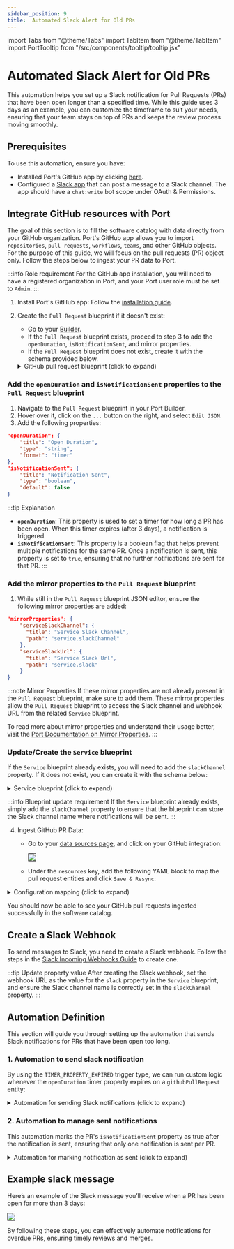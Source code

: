 ```yaml
---
sidebar_position: 9
title:  Automated Slack Alert for Old PRs
---
```


import Tabs from "@theme/Tabs"
import TabItem from "@theme/TabItem"
import PortTooltip from "/src/components/tooltip/tooltip.jsx" 


#  Automated Slack Alert for Old PRs

This automation helps you set up a Slack notification for Pull Requests
(PRs) that have been open longer than a specified time.
While this guide uses 3 days as an example, you can customize the timeframe to suit your needs,
ensuring that your team stays on top of PRs and keeps the review process moving smoothly.

## Prerequisites

To use this automation, ensure you have:
- Installed Port's GitHub app by clicking [here](https://github.com/apps/getport-io/installations/new).
- Configured a [Slack app](https://api.slack.com/apps) that can post a message to a Slack channel. The app should have a `chat:write` bot scope under OAuth & Permissions.

## Integrate GitHub resources with Port

The goal of this section is to fill the software catalog with data directly from your GitHub organization. Port's GitHub app allows you to import `repositories`, `pull requests`, `workflows`, `teams`, and other GitHub objects. For the purpose of this guide, we will focus on the pull requests (PR) object only. Follow the steps below to ingest your PR data to Port.

:::info Role requirement
For the GitHub app installation, you will need to have a registered organization in Port, and your Port user role must be set to `Admin`.
:::

1. Install Port's GitHub app:
   Follow the [installation guide](https://docs.getport.io/build-your-software-catalog/sync-data-to-catalog/git/github/installation).

2. Create the `Pull Request` blueprint if it doesn't exist:
    - Go to your [Builder](https://app.getport.io/settings/data-model).
    - If the `Pull Request` blueprint exists, proceed to step 3 to add the `openDuration`, `isNotificationSent`, and mirror properties.
    - If the `Pull Request` blueprint does not exist, create it with the schema provided below.

    <details>
    <summary>GitHub pull request blueprint (click to expand)</summary>

    ```json showLineNumbers
    {
      "identifier": "githubPullRequest",
      "title": "Pull Request",
      "icon": "Github",
      "schema": {
        "properties": {
          "creator": {
            "title": "Creator",
            "type": "string"
          },
          "assignees": {
            "title": "Assignees",
            "type": "array"
          },
          "reviewers": {
            "title": "Reviewers",
            "type": "array"
          },
          "status": {
            "title": "Status",
            "type": "string",
            "enum": [
              "merged",
              "open",
              "closed"
            ],
            "enumColors": {
              "merged": "purple",
              "open": "green",
              "closed": "red"
            }
          },
          "closedAt": {
            "title": "Closed At",
            "type": "string",
            "format": "date-time"
          },
          "updatedAt": {
            "title": "Updated At",
            "type": "string",
            "format": "date-time"
          },
          "mergedAt": {
            "title": "Merged At",
            "type": "string",
            "format": "date-time"
          },
          "link": {
            "type": "string",
            "format": "url"
          },
          "isNotificationSent": {
            "title": "Notification Sent",
            "type": "boolean",
            "default": false
          },
          "openDuration": {
            "title": "Open Duration",
            "type": "string",
            "format": "timer"
          }
        },
        "required": []
      },
      "mirrorProperties": {
        "serviceSlackChannel": {
          "title": "Service Slack Channel",
          "path": "service.slackChannel"
        },
        "serviceSlackUrl": {
          "title": "Service Slack Url",
          "path": "service.slack"
        }
      },
      "calculationProperties": {},
      "aggregationProperties": {},
      "relations": {
        "service": {
          "title": "Service",
          "target": "service",
          "required": false,
          "many": false
        }
      }
    }
    ```

    </details>

### Add the `openDuration` and `isNotificationSent` properties to the `Pull Request` blueprint

1. Navigate to the `Pull Request` blueprint in your Port Builder.
2. Hover over it, click on the `...` button on the right, and select `Edit JSON`.
3. Add the following properties:

```json showLineNumbers
"openDuration": {
    "title": "Open Duration",
    "type": "string",
    "format": "timer"
},
"isNotificationSent": {
    "title": "Notification Sent",
    "type": "boolean",
    "default": false
}
```

:::tip Explanation
- **`openDuration`**: This property is used to set a timer for how long a PR has been open. When this timer expires (after 3 days), a notification is triggered.
- **`isNotificationSent`**: This property is a boolean flag that helps prevent multiple notifications for the same PR. Once a notification is sent, this property is set to `true`, ensuring that no further notifications are sent for that PR.
  :::

### Add the mirror properties to the `Pull Request` blueprint


1. While still in the `Pull Request` blueprint JSON editor, ensure the following mirror properties are added:

```json showLineNumbers
"mirrorProperties": {
    "serviceSlackChannel": {
      "title": "Service Slack Channel",
      "path": "service.slackChannel"
    },
    "serviceSlackUrl": {
      "title": "Service Slack Url",
      "path": "service.slack"
    }
}
```

:::note Mirror Properties
If these mirror properties are not already present in the `Pull Request` blueprint, make sure to add them. These mirror properties allow the `Pull Request` blueprint to access the Slack channel and webhook URL from the related `Service` blueprint.

To read more about mirror properties and understand their usage better, visit the [Port Documentation on Mirror Properties](https://docs.getport.io/build-your-software-catalog/customize-integrations/configure-data-model/setup-blueprint/properties/mirror-property).
:::

### Update/Create the `Service` blueprint

If the `Service` blueprint already exists, you will need to add the `slackChannel` property. If it does not exist, you can create it with the schema below:

<details>
<summary>Service blueprint (click to expand)</summary>

```json showLineNumbers
{
  "identifier": "service",
  "title": "Service",
  "icon": "Github",
  "schema": {
    "properties": {
      "readme": {
        "title": "README",
        "type": "string",
        "format": "markdown",
        "icon": "Book"
      },
      "url": {
        "title": "URL",
        "format": "url",
        "type": "string",
        "icon": "Link"
      },
      "language": {
        "icon": "Git",
        "type": "string",
        "title": "Language",
        "enum": [
          "GO",
          "Python",
          "Node",
          "React"
        ],
        "enumColors": {
          "GO": "red",
          "Python": "green",
          "Node": "blue",
          "React": "yellow"
        }
      },
      "slack": {
        "icon": "Slack",
        "type": "string",
        "title": "Slack",
        "format": "url"
      },
      "slackChannel": {
        "icon": "Slack",
        "type": "string",
        "title": "Slack Channel",
        "description": "The Slack channel name where notifications will be sent."
      },
      "code_owners": {
        "title": "Code owners",
        "description": "This service's code owners",
        "type": "string",
        "icon": "TwoUsers"
      },
      "type": {
        "title": "Type",
        "description": "This service's type",
        "type": "string",
        "enum": [
          "Backend",
          "Frontend",
          "Library"
        ],
        "enumColors": {
          "Backend": "purple",
          "Frontend": "pink",
          "Library": "green"
        },
        "icon": "DefaultProperty"
      },
      "lifecycle": {
        "title": "Lifecycle",
        "type": "string",
        "enum": [
          "Production",
          "Staging",
          "Development"
        ],
        "enumColors": {
          "Production": "green",
          "Staging": "yellow",
          "Development": "blue"
        },
        "icon": "DefaultProperty"
      },
      "locked_in_prod": {
        "icon": "DefaultProperty",
        "title": "Locked in Prod",
        "type": "boolean",
        "default": false
      },
      "locked_reason_prod": {
        "icon": "DefaultProperty",
        "title": "Locked Reason Prod",
        "type": "string"
      },
      "locked_in_test": {
        "icon": "DefaultProperty",
        "title": "Locked in Test",
        "type": "boolean",
        "default": false
      },
      "locked_reason_test": {
        "icon": "DefaultProperty",
        "title": "Locked Reason Test",
        "type": "string"
      },
      "trigger_type": {
        "icon": "DefaultProperty",
        "title": "Lock or Unlock",
        "type": "string"
      },
      "triggered_environment": {
        "icon": "DefaultProperty",
        "title": "Triggered Environment",
        "type": "string"
      }
    },
    "required": []
  },
  "mirrorProperties": {},
  "calculationProperties": {},
  "aggregationProperties": {},
  "relations": {}
}
```

</details>

:::info Blueprint update requirement
If the `Service` blueprint already exists, simply add the `slackChannel` property to ensure that the blueprint can store the Slack channel name where notifications will be sent.
:::

4. Ingest GitHub PR Data:
    - Go to your [data sources page](https://app.getport.io/settings/data-sources), and click on your GitHub integration:

      <img src='/img/guides/githubAppIntegration.png' border='1px' />

    - Under the `resources` key, add the following YAML block to map the pull request entities and click `Save & Resync`:

<details>
  <summary>Configuration mapping (click to expand)</summary>

```yaml showLineNumbers
resources:
  - kind: pull-request
    selector:
        query: "true"
    port:
        entity:
        mappings:
            identifier: ".head.repo.name + '-' + (.number|tostring)" # The Entity identifier will be the repository name + the pull request number
            title: ".title"
            blueprint: '"githubPullRequest"'
            properties:
                creator: ".user.login"
                assignees: "[.assignees[].login]"
                reviewers: "[.requested_reviewers[].login]"
                status: ".state"
                closedAt: ".closed_at"
                updatedAt: ".updated_at"
                mergedAt: ".merged_at"
                prNumber: ".id"
                link: ".html_url"
                openDuration: "((now | tonumber) + (3 * 24 * 60 * 60) | todateiso8601)" # For 1-minute timer, use ((now | tonumber) + 60 | todateiso8601)
```

</details>

   You should now be able to see your GitHub pull requests ingested successfully in the software catalog.

## Create a Slack Webhook

To send messages to Slack, you need to create a Slack webhook. Follow the steps in the [Slack Incoming Webhooks Guide](https://api.slack.com/messaging/webhooks) to create one.

:::tip Update property value
After creating the Slack webhook, set the webhook URL as the value for the `slack` property in the `Service` blueprint, and ensure the Slack channel name is correctly set in the `slackChannel` property.
:::

## Automation Definition
This section will guide you
through setting up the automation that sends Slack notifications for PRs that have been open too long.

### 1. Automation to send slack notification
By using the `TIMER_PROPERTY_EXPIRED` trigger type, we can run custom logic whenever the `openDuration` timer property expires on a `githubPullRequest` entity:

<details>
<summary>Automation for sending Slack notifications (click to expand)</summary>

```json showLineNumbers
{
   "identifier": "prOpenForMoreThan3Days",
   "title": "Notify Slack on PR Open for More Than 3 Days",
   "icon": "Slack",
   "description": "Sends a Slack message when a PR has been open for more than 3 Days.",
   "trigger": {
      "type": "automation",
      "event": {
         "type": "TIMER_PROPERTY_EXPIRED",
         "blueprintIdentifier": "githubPullRequest",
         "propertyIdentifier": "openDuration"
      },
      "condition": {
         "type": "JQ",
         "expressions": [
            ".diff.after.properties.status == \"open\"",
            ".diff.after.properties.isNotificationSent == false"
         ],
         "combinator": "and"
      }
   },
   "invocationMethod": {
      "type": "WEBHOOK",
      "url": "{{ .event.diff.after.properties.serviceSlackUrl }}",
      "agent": false,
      "synchronized": true,
      "body": {
         "channel": "{{ .event.diff.after.properties.serviceSlackChannel }}",
         "text": "*PR Overdue Notification*\n\n *Title:* {{ .event.diff.after.title }}\n\n *Link:* <{{ .event.diff.after.properties.link }}|View PR>\n\n *Creator:* {{ .event.diff.after.properties.creator }}\n\n *Assignees:* {{ .event.diff.after.properties.assignees }}\n\n *Reviewers:* {{ .event.diff.after.properties.reviewers }}"
      }
   },
   "publish": true
}
```

</details>

### 2. Automation to manage sent notifications
This automation marks the PR's `isNotificationSent` property as true after the notification is sent, ensuring that only one notification is sent per PR.

<details>
  <summary>Automation for marking notification as sent (click to expand)</summary>

```json showLineNumbers
{
  "identifier": "markNudgeSent",
  "title": "Mark Notification as Sent",
  "description": "Marks the PR's isNotificationSent property as true after the notification is sent.",
  "trigger": {
    "type": "automation",
    "event": {
      "type": "TIMER_PROPERTY_EXPIRED",
      "blueprintIdentifier": "githubPullRequest",
      "propertyIdentifier": "openDuration"
    },
    "condition": {
      "type": "JQ",
      "expressions": [
        ".diff.after.properties.status == \"open\"",
        ".diff.after.properties.isNotificationSent == false"
      ],
      "combinator": "and"
    }
  },
  "invocationMethod": {
    "type": "UPSERT_ENTITY",
    "blueprintIdentifier": "githubPullRequest",
    "mapping": {
      "identifier": "{{ .event.context.entityIdentifier }}",
      "properties": {
        "isNotificationSent": true
      }
    }
  },
  "publish": true
}
```

</details>

##  Example slack message

Here’s an example of the Slack message you’ll receive when a PR has been open for more than 3 days:

<img src='/img/guides/overduePrSlackNotification.png' border='1px' />

By following these steps, you can effectively automate notifications for overdue PRs, ensuring timely reviews and merges.

